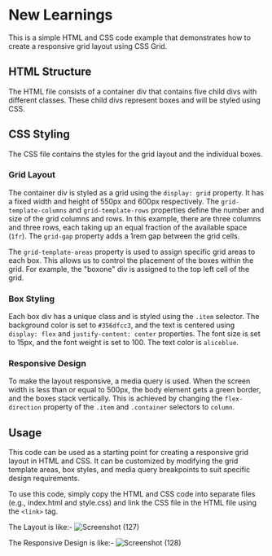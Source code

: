 # New Learnings

This is a simple HTML and CSS code example that demonstrates how to create a responsive grid layout using CSS Grid.

## HTML Structure

The HTML file consists of a container div that contains five child divs with different classes. These child divs represent boxes and will be styled using CSS.

## CSS Styling

The CSS file contains the styles for the grid layout and the individual boxes.

### Grid Layout

The container div is styled as a grid using the `display: grid` property. It has a fixed width and height of 550px and 600px respectively. The `grid-template-columns` and `grid-template-rows` properties define the number and size of the grid columns and rows. In this example, there are three columns and three rows, each taking up an equal fraction of the available space (`1fr`). The `grid-gap` property adds a 1rem gap between the grid cells.

The `grid-template-areas` property is used to assign specific grid areas to each box. This allows us to control the placement of the boxes within the grid. For example, the "boxone" div is assigned to the top left cell of the grid.

### Box Styling

Each box div has a unique class and is styled using the `.item` selector. The background color is set to `#356dfcc3`, and the text is centered using `display: flex` and `justify-content: center` properties. The font size is set to 15px, and the font weight is set to 100. The text color is `aliceblue`.

### Responsive Design

To make the layout responsive, a media query is used. When the screen width is less than or equal to 500px, the body element gets a green border, and the boxes stack vertically. This is achieved by changing the `flex-direction` property of the `.item` and `.container` selectors to `column`.

## Usage

This code can be used as a starting point for creating a responsive grid layout in HTML and CSS. It can be customized by modifying the grid template areas, box styles, and media query breakpoints to suit specific design requirements.

To use this code, simply copy the HTML and CSS code into separate files (e.g., index.html and style.css) and link the CSS file in the HTML file using the `<link>` tag.



The Layout is like:-
![Screenshot (127)](https://github.com/theamaan/Penthara_Technologies_Assignment/assets/90848726/be6cc57f-48d1-4c09-80ce-4e0571534edf)


The Responsive Design is like:-
![Screenshot (128)](https://github.com/theamaan/Penthara_Technologies_Assignment/assets/90848726/079c6f91-fac8-4185-9033-7a18c7cb876b)
